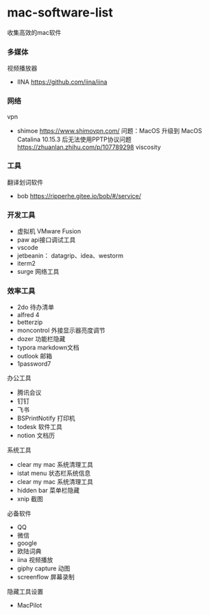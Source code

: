 # mac-software-list

收集高效的mac软件

### 多媒体

视频播放器

- IINA  https://github.com/iina/iina

### 网络

vpn 

- shimoe https://www.shimovpn.com/
  问题：MacOS 升级到 MacOS Catalina 10.15.3 后无法使用PPTP协议问题 https://zhuanlan.zhihu.com/p/107789298
  viscosity

### 工具

翻译划词软件

-  bob https://ripperhe.gitee.io/bob/#/service/
### 开发工具
-  虚拟机 VMware Fusion
-  paw api接口调试工具
-  vscode 
-  jetbeanin： datagrip、idea、westorm
-  iterm2
-  surge 网络工具

### 效率工具
- 2do 待办清单
- alfred 4
- betterzip
- moncontrol 外接显示器亮度调节
- dozer 功能栏隐藏
- typora markdown文档
- outlook 邮箱
- 1password7

办公工具
- 腾讯会议
- 钉钉
- 飞书
- BSPrintNotify 打印机
- todesk 软件工具
- notion 文档历

系统工具
- clear my mac 系统清理工具
- istat menu 状态栏系统信息
- clear my mac 系统清理工具
- hidden bar 菜单栏隐藏
- xnip 截图

必备软件
- QQ
- 微信
- google 
- 欧陆词典
- iina 视频播放
- giphy capture 动图
- screenflow 屏幕录制

隐藏工具设置

- MacPilot
